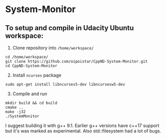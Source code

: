 # System-Monitor

## To setup and compile in Udacity Ubuntu workspace:

1. Clone repository into `/home/workspace/`
```
cd /home/workspace/
git clone https://github.com/oipoistar/CppND-System-Monitor.git
cd CppND-System-Monitor
```
2. Install `ncurses` package
```
sudo apt-get install libncurses5-dev libncursesw5-dev
```
3. Compile and run
```
mkdir build && cd build
cmake ..
make -j32
./SystemMonitor
```

I suggest building it with g++ 9.1. Earlier g++ versions have c++17 support but it's was marked as experimental. Also std::filesystem had a lot of bugs.
